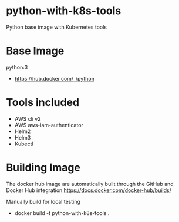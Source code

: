 # python-with-k8s-tools

Python base image with Kubernetes tools

# Base Image


python:3
- https://hub.docker.com/_/python


# Tools included

- AWS cli v2
- AWS aws-iam-authenticator
- Helm2
- Helm3
- Kubectl

# Building Image

The docker hub image are automatically built through the GitHub and Docker Hub integration
https://docs.docker.com/docker-hub/builds/

Manually build for local testing

- docker build -t python-with-k8s-tools .

